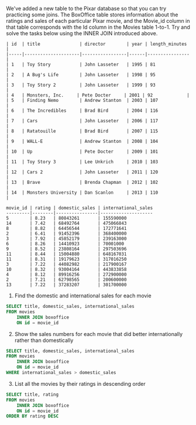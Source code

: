 We've added a new table to the Pixar database so that you can try practicing some joins. The BoxOffice table stores information about the ratings and sales of each particular Pixar movie, and the Movie_id column in that table corresponds with the Id column in the Movies table 1-to-1. Try and solve the tasks below using the INNER JOIN introduced above.
```
| id  | title               | director        | year | length_minutes |
|-----|---------------------|-----------------|------|----------------|
| 1   | Toy Story           | John Lasseter   | 1995 | 81             |
| 2   | A Bug's Life        | John Lasseter   | 1998 | 95             |
| 3   | Toy Story 2         | John Lasseter   | 1999 | 93             |
| 4   | Monsters, Inc.     | Pete Docter     | 2001 | 92             |
| 5   | Finding Nemo        | Andrew Stanton  | 2003 | 107            |
| 6   | The Incredibles     | Brad Bird       | 2004 | 116            |
| 7   | Cars                | John Lasseter   | 2006 | 117            |
| 8   | Ratatouille         | Brad Bird       | 2007 | 115            |
| 9   | WALL-E              | Andrew Stanton  | 2008 | 104            |
| 10  | Up                  | Pete Docter     | 2009 | 101            |
| 11  | Toy Story 3         | Lee Unkrich     | 2010 | 103            |
| 12  | Cars 2              | John Lasseter   | 2011 | 120            |
| 13  | Brave               | Brenda Chapman  | 2012 | 102            |
| 14  | Monsters University | Dan Scanlon     | 2013 | 110            |
```
```
movie_id | rating | domestic_sales | international_sales
---------|--------|----------------|--------------------
5        | 8.23   | 80843261       | 155590000          
14       | 7.42   | 68492764       | 475066843          
8        | 8.82   | 64456544       | 172771641          
2        | 6.41   | 91452396       | 368400000          
3        | 7.92   | 45852179       | 239163000          
6        | 8.26   | 14410923       | 70001000           
9        | 8.52   | 23808164       | 297503696          
11       | 8.44   | 15004880       | 648167031          
11       | 8.31   | 19179623       | 317016250          
3        | 7.22   | 44082982       | 217900167          
10       | 8.32   | 93004164       | 443833858          
4        | 8.12   | 89916256       | 272900000          
2        | 7.21   | 62798565       | 200600000          
13       | 7.22   | 37283207       | 301700000          
```

1. Find the domestic and international sales for each movie 
```sql
SELECT title, domestic_sales, international_sales 
FROM movies
    INNER JOIN boxoffice 
    ON id = movie_id
```
2. Show the sales numbers for each movie that did better internationally rather than domestically
```sql
SELECT title, domestic_sales, international_sales 
FROM movies
    INNER JOIN boxoffice 
    ON id = movie_id
WHERE international_sales > domestic_sales
```
3. List all the movies by their ratings in descending order
```sql
SELECT title, rating 
FROM movies
    INNER JOIN boxoffice 
    ON id = movie_id
ORDER BY rating DESC
```
